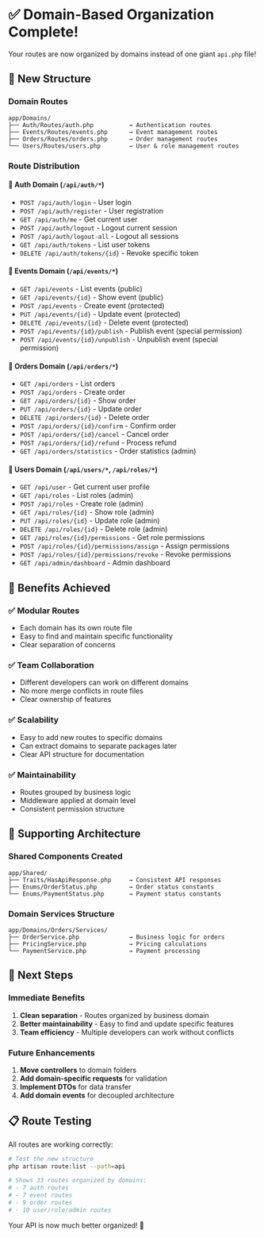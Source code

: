 # ✅ Domain-Based Organization Complete!

Your routes are now organized by domains instead of one giant `api.php` file!

## 📁 New Structure

### Domain Routes
```
app/Domains/
├── Auth/Routes/auth.php          → Authentication routes
├── Events/Routes/events.php      → Event management routes  
├── Orders/Routes/orders.php      → Order management routes
└── Users/Routes/users.php        → User & role management routes
```

### Route Distribution

#### 🔐 **Auth Domain** (`/api/auth/*`)
- `POST /api/auth/login` - User login
- `POST /api/auth/register` - User registration
- `GET /api/auth/me` - Get current user
- `POST /api/auth/logout` - Logout current session
- `POST /api/auth/logout-all` - Logout all sessions
- `GET /api/auth/tokens` - List user tokens
- `DELETE /api/auth/tokens/{id}` - Revoke specific token

#### 🎫 **Events Domain** (`/api/events/*`)
- `GET /api/events` - List events (public)
- `GET /api/events/{id}` - Show event (public)
- `POST /api/events` - Create event (protected)
- `PUT /api/events/{id}` - Update event (protected)
- `DELETE /api/events/{id}` - Delete event (protected)
- `POST /api/events/{id}/publish` - Publish event (special permission)
- `POST /api/events/{id}/unpublish` - Unpublish event (special permission)

#### 🛒 **Orders Domain** (`/api/orders/*`)
- `GET /api/orders` - List orders
- `POST /api/orders` - Create order
- `GET /api/orders/{id}` - Show order
- `PUT /api/orders/{id}` - Update order
- `DELETE /api/orders/{id}` - Delete order
- `POST /api/orders/{id}/confirm` - Confirm order
- `POST /api/orders/{id}/cancel` - Cancel order
- `POST /api/orders/{id}/refund` - Process refund
- `GET /api/orders/statistics` - Order statistics (admin)

#### 👥 **Users Domain** (`/api/users/*`, `/api/roles/*`)
- `GET /api/user` - Get current user profile
- `GET /api/roles` - List roles (admin)
- `POST /api/roles` - Create role (admin)
- `GET /api/roles/{id}` - Show role (admin)
- `PUT /api/roles/{id}` - Update role (admin)
- `DELETE /api/roles/{id}` - Delete role (admin)
- `GET /api/roles/{id}/permissions` - Get role permissions
- `POST /api/roles/{id}/permissions/assign` - Assign permissions
- `POST /api/roles/{id}/permissions/revoke` - Revoke permissions
- `GET /api/admin/dashboard` - Admin dashboard

## 🎯 Benefits Achieved

### ✅ **Modular Routes**
- Each domain has its own route file
- Easy to find and maintain specific functionality
- Clear separation of concerns

### ✅ **Team Collaboration**
- Different developers can work on different domains
- No more merge conflicts in route files
- Clear ownership of features

### ✅ **Scalability**
- Easy to add new routes to specific domains
- Can extract domains to separate packages later
- Clear API structure for documentation

### ✅ **Maintainability**
- Routes grouped by business logic
- Middleware applied at domain level
- Consistent permission structure

## 🔧 Supporting Architecture

### Shared Components Created
```
app/Shared/
├── Traits/HasApiResponse.php     → Consistent API responses
├── Enums/OrderStatus.php         → Order status constants
└── Enums/PaymentStatus.php       → Payment status constants
```

### Domain Services Structure
```
app/Domains/Orders/Services/
├── OrderService.php              → Business logic for orders
├── PricingService.php            → Pricing calculations
└── PaymentService.php            → Payment processing
```

## 🚀 Next Steps

### Immediate Benefits
1. **Clean separation** - Routes organized by business domain
2. **Better maintainability** - Easy to find and update specific features
3. **Team efficiency** - Multiple developers can work without conflicts

### Future Enhancements
1. **Move controllers** to domain folders
2. **Add domain-specific requests** for validation
3. **Implement DTOs** for data transfer
4. **Add domain events** for decoupled architecture

## 📋 Route Testing

All routes are working correctly:
```bash
# Test the new structure
php artisan route:list --path=api

# Shows 33 routes organized by domains:
# - 7 auth routes
# - 7 event routes  
# - 9 order routes
# - 10 user/role/admin routes
```

Your API is now much better organized! 🎉
